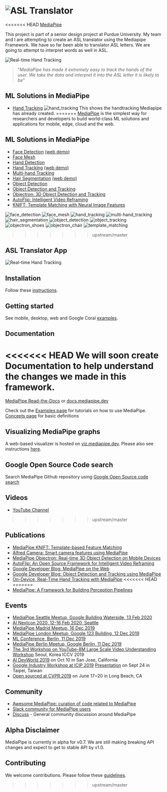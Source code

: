 ![ASL Translator](mediapipe/docs/images/ASL_Translator_small.png?raw=true "ASL Translator on App")
=======================================================================

<<<<<<< HEAD
[MediaPipe](http://mediapipe.dev)

This project is part of a senior design project at Purdue University. My team and I are attempting to create an ASL translator using the Mediapipe Framework. We have so far been able to translator ASL letters. We are going to attempt to interpret words as well in ASL.

![Real-time Hand Tracking](mediapipe/docs/images/mobile/hand_tracking_android_gpu.gif)

> "<em>MediaPipe has made it extremely easy to track the hands of the user. We take the data and interpret it into the ASL letter it is likely to be</em>"

## ML Solutions in MediaPipe

* [Hand Tracking](mediapipe/docs/hand_tracking_mobile_gpu.md)
![hand_tracking](mediapipe/docs/images/mobile/hand_tracking_3d_android_gpu_small.gif)
This shows the handtracking Mediapipe has already created.
=======
[MediaPipe](http://mediapipe.dev) is the simplest way for researchers and developers to build world-class ML solutions and applications for mobile, edge, cloud and the web.

## ML Solutions in MediaPipe

* [Face Detection](mediapipe/docs/face_detection_mobile_gpu.md) [(web demo)](https://viz.mediapipe.dev/runner/demos/face_detection/face_detection.html)
* [Face Mesh](mediapipe/docs/face_mesh_mobile_gpu.md)
* [Hand Detection](mediapipe/docs/hand_detection_mobile_gpu.md)
* [Hand Tracking](mediapipe/docs/hand_tracking_mobile_gpu.md) [(web demo)](https://viz.mediapipe.dev/runner/demos/hand_tracking/hand_tracking.html)
* [Multi-hand Tracking](mediapipe/docs/multi_hand_tracking_mobile_gpu.md)
* [Hair Segmentation](mediapipe/docs/hair_segmentation_mobile_gpu.md) [(web demo)](https://viz.mediapipe.dev/runner/demos/hair_segmentation/hair_segmentation.html)
* [Object Detection](mediapipe/docs/object_detection_mobile_gpu.md)
* [Object Detection and Tracking](mediapipe/docs/object_tracking_mobile_gpu.md)
* [Objectron: 3D Object Detection and Tracking](mediapipe/docs/objectron_mobile_gpu.md)
* [AutoFlip: Intelligent Video Reframing](mediapipe/docs/autoflip.md)
* [KNIFT: Template Matching with Neural Image Features](mediapipe/docs/template_matching_mobile_cpu.md)

![face_detection](mediapipe/docs/images/mobile/face_detection_android_gpu_small.gif)
![face_mesh](mediapipe/docs/images/mobile/face_mesh_android_gpu_small.gif)
![hand_tracking](mediapipe/docs/images/mobile/hand_tracking_android_gpu_small.gif)
![multi-hand_tracking](mediapipe/docs/images/mobile/multi_hand_tracking_3d_android_gpu_small.gif)
![hair_segmentation](mediapipe/docs/images/mobile/hair_segmentation_android_gpu_small.gif)
![object_detection](mediapipe/docs/images/mobile/object_detection_android_gpu_small.gif)
![object_tracking](mediapipe/docs/images/mobile/object_tracking_android_gpu_small.gif)
![objectron_shoes](mediapipe/docs/images/mobile/objectron_shoe_android_gpu_small.gif)
![objectron_chair](mediapipe/docs/images/mobile/objectron_chair_android_gpu_small.gif)
![template_matching](mediapipe/docs/images/mobile/template_matching_android_cpu_small.gif)
>>>>>>> upstream/master

## ASL Translator App
![Real-time Hand Tracking](mediapipe/docs/images/ASL.gif)
## Installation
Follow these [instructions](mediapipe/docs/install.md).

## Getting started
See mobile, desktop, web and Google Coral [examples](mediapipe/docs/examples.md).

## Documentation
<<<<<<< HEAD
We will soon create Documentation to help understand the changes we made in this framework.
=======
[MediaPipe Read-the-Docs](https://mediapipe.readthedocs.io/) or [docs.mediapipe.dev](https://docs.mediapipe.dev)

Check out the [Examples page](https://mediapipe.readthedocs.io/en/latest/examples.html) for tutorials on how to use MediaPipe. [Concepts page](https://mediapipe.readthedocs.io/en/latest/concepts.html) for basic definitions

## Visualizing MediaPipe graphs
A web-based visualizer is hosted on [viz.mediapipe.dev](https://viz.mediapipe.dev/). Please also see instructions [here](mediapipe/docs/visualizer.md).

## Google Open Source Code search
Search MediaPipe Github repository using [Google Open Source code search](https://t.co/LSZnbMUUnT?amp=1)

## Videos
*  [YouTube Channel](https://www.youtube.com/channel/UCObqmpuSMx-usADtL_qdMAw)
>>>>>>> upstream/master

## Publications
* [MediaPipe KNIFT: Template-based Feature Matching](https://mediapipe.page.link/knift-blog)
* [Alfred Camera: Smart camera features using MediaPipe](https://developers.googleblog.com/2020/03/alfred-camera-smart-camera-features-using-mediapipe.html)
* [MediaPipe Objectron: Real-time 3D Object Detection on Mobile Devices](https://mediapipe.page.link/objectron-aiblog)
* [AutoFlip: An Open Source Framework for Intelligent Video Reframing](https://mediapipe.page.link/autoflip)
* [Google Developer Blog: MediaPipe on the Web](https://mediapipe.page.link/webdevblog)
* [Google Developer Blog: Object Detection and Tracking using MediaPipe](https://mediapipe.page.link/objecttrackingblog)
* [On-Device, Real-Time Hand Tracking with MediaPipe](https://ai.googleblog.com/2019/08/on-device-real-time-hand-tracking-with.html)
<<<<<<< HEAD
=======
* [MediaPipe: A Framework for Building Perception Pipelines](https://arxiv.org/abs/1906.08172)

## Events
* [MediaPipe Seattle Meetup, Google Building Waterside, 13 Feb 2020](https://mediapipe.page.link/seattle2020)
* [AI Nextcon 2020, 12-16 Feb 2020, Seattle](http://aisea20.xnextcon.com/)
* [MediaPipe Madrid Meetup, 16 Dec 2019](https://www.meetup.com/Madrid-AI-Developers-Group/events/266329088/)
* [MediaPipe London Meetup, Google 123 Building, 12 Dec 2019](https://www.meetup.com/London-AI-Tech-Talk/events/266329038)
* [ML Conference, Berlin, 11 Dec 2019](https://mlconference.ai/machine-learning-advanced-development/mediapipe-building-real-time-cross-platform-mobile-web-edge-desktop-video-audio-ml-pipelines/)
* [MediaPipe Berlin Meetup, Google Berlin, 11 Dec 2019](https://www.meetup.com/Berlin-AI-Tech-Talk/events/266328794/)
* [The 3rd Workshop on YouTube-8M Large Scale Video Understanding Workshop](https://research.google.com/youtube8m/workshop2019/index.html) Seoul, Korea ICCV 2019
* [AI DevWorld 2019](https://aidevworld.com) on Oct 10 in San Jose, California
* [Google Industry Workshop at ICIP 2019](http://2019.ieeeicip.org/?action=page4&id=14#Google) [Presentation](https://docs.google.com/presentation/d/e/2PACX-1vRIBBbO_LO9v2YmvbHHEt1cwyqH6EjDxiILjuT0foXy1E7g6uyh4CesB2DkkEwlRDO9_lWfuKMZx98T/pub?start=false&loop=false&delayms=3000&slide=id.g556cc1a659_0_5) on Sept 24 in Taipei, Taiwan
* [Open sourced at CVPR 2019](https://sites.google.com/corp/view/perception-cv4arvr/mediapipe) on June 17~20 in Long Beach, CA

## Community
*  [Awesome MediaPipe: curation of code related to MediaPipe](https://mediapipe.org)
*  [Slack community for MediaPipe users](https://mediapipe.slack.com)
*  [Discuss](https://groups.google.com/forum/#!forum/mediapipe) - General community discussion around MediaPipe

## Alpha Disclaimer
MediaPipe is currently in alpha for v0.7. We are still making breaking API changes and expect to get to stable API by v1.0.

## Contributing
We welcome contributions. Please follow these [guidelines](./CONTRIBUTING.md).
>>>>>>> upstream/master

